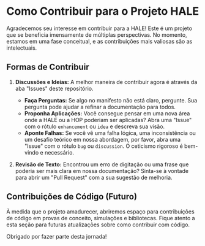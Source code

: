 # Como Contribuir para o Projeto HALE

Agradecemos seu interesse em contribuir para a HALE! Este é um projeto que se beneficia imensamente de múltiplas perspectivas. No momento, estamos em uma fase conceitual, e as contribuições mais valiosas são as intelectuais.

## Formas de Contribuir

1.  **Discussões e Ideias:** A melhor maneira de contribuir agora é através da aba "Issues" deste repositório.
    *   **Faça Perguntas:** Se algo no manifesto não está claro, pergunte. Sua pergunta pode ajudar a refinar a documentação para todos.
    *   **Proponha Aplicações:** Você consegue pensar em uma nova área onde a HALE ou a HOP poderiam ser aplicadas? Abra uma "Issue" com o rótulo `enhancement` ou `idea` e descreva sua visão.
    *   **Aponte Falhas:** Se você vê uma falha lógica, uma inconsistência ou um desafio teórico em nossa abordagem, por favor, abra uma "Issue" com o rótulo `bug` ou `discussion`. O ceticismo rigoroso é bem-vindo e necessário.

2.  **Revisão de Texto:** Encontrou um erro de digitação ou uma frase que poderia ser mais clara em nossa documentação? Sinta-se à vontade para abrir um "Pull Request" com a sua sugestão de melhoria.

## Contribuições de Código (Futuro)

À medida que o projeto amadurecer, abriremos espaço para contribuições de código em provas de conceito, simulações e bibliotecas. Fique atento a esta seção para futuras atualizações sobre como contribuir com código.

Obrigado por fazer parte desta jornada!
